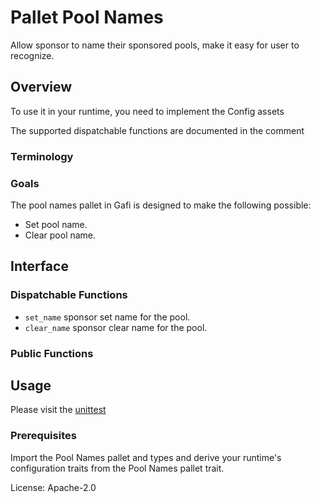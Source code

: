 # Pallet Pool Names

Allow sponsor to name their sponsored pools, make it easy for user to recognize.

## Overview

To use it in your runtime, you need to implement the Config assets

The supported dispatchable functions are documented in the comment

### Terminology

### Goals

The pool names pallet in Gafi is designed to make the following possible:

- Set pool name.
- Clear pool name.

## Interface

### Dispatchable Functions

- `set_name` sponsor set name for the pool.
- `clear_name` sponsor clear name for the pool.

### Public Functions

## Usage

Please visit the [unittest](https://github.com/cryptoviet/gafi/blob/master/pallets/pool-names/src/tests.rs)

### Prerequisites

Import the Pool Names pallet and types and derive your runtime's configuration traits from the Pool Names pallet trait.

License: Apache-2.0
